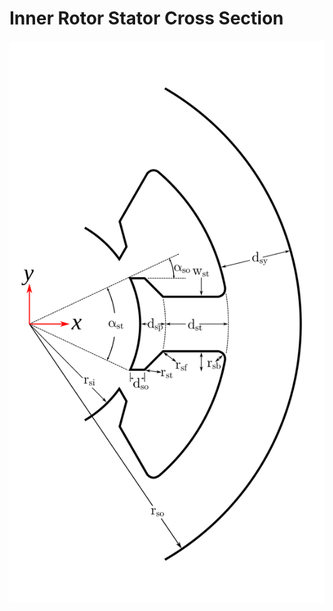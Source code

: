 # Inner Rotor Stator Cross Section

<img src="./CrossSectInnerRotorStator.svg" width="900" height="900" />
